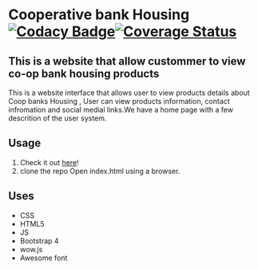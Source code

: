
# Cooperative bank Housing  [![Codacy Badge](https://api.codacy.com/project/badge/Grade/0a76add1a8e64ec494639c589b1e6880)](https://www.codacy.com/app/Jacks27/Coop-hse?utm_source=github.com&amp;utm_medium=referral&amp;utm_content=Jacks27/Coop-hse&amp;utm_campaign=Badge_Grade)[![Coverage Status](https://coveralls.io/repos/github/Jacks27/Coop-hse/badge.svg?branch=develop)](https://coveralls.io/github/Jacks27/Coop-hse?branch=develop)

## This is a website that allow custommer to view co-op bank housing products

This is a website interface that allows user to view products details about Coop banks Housing , User can view products information, contact infromation and social medial links.We have a home page with a few descrition of the user system.

## Usage

1. Check it out [here](https://jacks27.github.io/Coop-hse/UI/)!
2. clone the repo Open index.html using a browser.

## Uses

* CSS
* HTML5
* JS
* Bootstrap 4
* wow.js
* Awesome font
